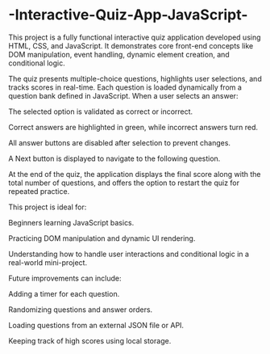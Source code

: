 # -Interactive-Quiz-App-JavaScript-
This project is a fully functional interactive quiz application developed using HTML, CSS, and JavaScript. It demonstrates core front-end concepts like DOM manipulation, event handling, dynamic element creation, and conditional logic.

The quiz presents multiple-choice questions, highlights user selections, and tracks scores in real-time. Each question is loaded dynamically from a question bank defined in JavaScript. When a user selects an answer:

The selected option is validated as correct or incorrect.

Correct answers are highlighted in green, while incorrect answers turn red.

All answer buttons are disabled after selection to prevent changes.

A Next button is displayed to navigate to the following question.

At the end of the quiz, the application displays the final score along with the total number of questions, and offers the option to restart the quiz for repeated practice.

This project is ideal for:

Beginners learning JavaScript basics.

Practicing DOM manipulation and dynamic UI rendering.

Understanding how to handle user interactions and conditional logic in a real-world mini-project.

Future improvements can include:

Adding a timer for each question.

Randomizing questions and answer orders.

Loading questions from an external JSON file or API.

Keeping track of high scores using local storage.
